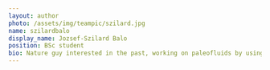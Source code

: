 ```yaml
---
layout: author
photo: /assets/img/teampic/szilard.jpg 
name: szilardbalo
display_name: Jozsef-Szilard Balo
position: BSc student
bio: Nature guy interested in the past, working on paleofluids by using mineral water springs and travertine deposits as proxys.
---
```

